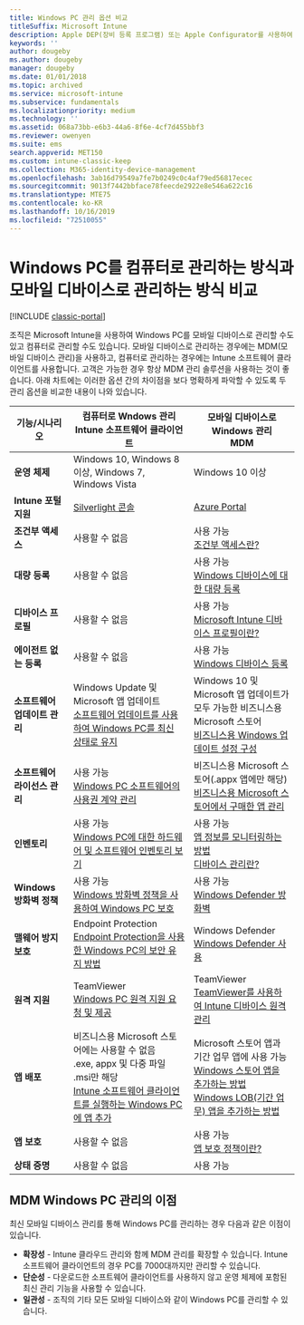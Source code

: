 ```yaml
---
title: Windows PC 관리 옵션 비교
titleSuffix: Microsoft Intune
description: Apple DEP(장비 등록 프로그램) 또는 Apple Configurator를 사용하여 회사 소유 iOS 디바이스 등록.
keywords: ''
author: dougeby
ms.author: dougeby
manager: dougeby
ms.date: 01/01/2018
ms.topic: archived
ms.service: microsoft-intune
ms.subservice: fundamentals
ms.localizationpriority: medium
ms.technology: ''
ms.assetid: 068a73bb-e6b3-44a6-8f6e-4cf7d455bbf3
ms.reviewer: owenyen
ms.suite: ems
search.appverid: MET150
ms.custom: intune-classic-keep
ms.collection: M365-identity-device-management
ms.openlocfilehash: 3ab16d79549a7fe7b0249c0c4af79ed56817ecec
ms.sourcegitcommit: 9013f7442bbface78feecde2922e8e546a622c16
ms.translationtype: MTE75
ms.contentlocale: ko-KR
ms.lasthandoff: 10/16/2019
ms.locfileid: "72510055"
---
```

# <a name="compare-managing-windows-pcs-as-computers-or-mobile-devices"></a>Windows PC를 컴퓨터로 관리하는 방식과 모바일 디바이스로 관리하는 방식 비교

[!INCLUDE [classic-portal](../includes/classic-portal.md)]

조직은 Microsoft Intune을 사용하여 Windows PC를 모바일 디바이스로 관리할 수도 있고 컴퓨터로 관리할 수도 있습니다. 모바일 디바이스로 관리하는 경우에는 MDM(모바일 디바이스 관리)을 사용하고, 컴퓨터로 관리하는 경우에는 Intune 소프트웨어 클라이언트를 사용합니다.  고객은 가능한 경우 항상 MDM 관리 솔루션을 사용하는 것이 좋습니다. 아래 차트에는 이러한 옵션 간의 차이점을 보다 명확하게 파악할 수 있도록 두 관리 옵션을 비교한 내용이 나와 있습니다.

|**기능/시나리오** |**컴퓨터로 Wndows 관리**<br>Intune 소프트웨어 클라이언트 | **모바일 디바이스로 Windows 관리**<br>MDM |
|--------------|-------------------------------|-------------------------------|
|**운영 체제** |Windows 10, Windows 8 이상, Windows 7, Windows Vista | Windows 10 이상 |
|**Intune 포털 지원** |[Silverlight 콘솔](https://manage.microsoft.com)|[Azure Portal](https://portal.azure.com) |
|**조건부 액세스**|사용할 수 없음|사용 가능 <br>[조건부 액세스란?](../protect/conditional-access.md)|
|**대량 등록**|사용할 수 없음|사용 가능 <br>[Windows 디바이스에 대한 대량 등록](../enrollment/windows-bulk-enroll.md)|
|**디바이스 프로필**|사용할 수 없음|사용 가능 <br>[Microsoft Intune 디바이스 프로필이란?](../configuration/device-profiles.md)|
|**에이전트 없는 등록**|사용할 수 없음 |사용 가능<br>[Windows 디바이스 등록](../enrollment/windows-enroll.md)|
|**소프트웨어 업데이트 관리**| Windows Update 및 Microsoft 앱 업데이트<br>[소프트웨어 업데이트를 사용하여 Windows PC를 최신 상태로 유지](../keep-windows-pcs-up-to-date-with-software-updates-in-microsoft-intune.md)|Windows 10 및 Microsoft 앱 업데이트가 모두 가능한 비즈니스용 Microsoft 스토어<br> [비즈니스용 Windows 업데이트 설정 구성](../protect/windows-update-for-business-configure.md) |
|**소프트웨어 라이선스 관리**|사용 가능 <br>[Windows PC 소프트웨어의 사용권 계약 관리](../manage-license-agreements-for-windows-pc-software-in-microsoft-intune.md)|비즈니스용 Microsoft 스토어(.appx 앱에만 해당)<br>[비즈니스용 Microsoft 스토어에서 구매한 앱 관리](../apps/windows-store-for-business.md)|
|**인벤토리**|사용 가능 <br>[Windows PC에 대한 하드웨어 및 소프트웨어 인벤토리 보기](view-hardware-and-software-inventory-for-windows-pcs-in-microsoft-intune.md)|사용 가능 <br>[앱 정보를 모니터링하는 방법](../apps/apps-monitor.md)<br>[디바이스 관리란?](../remote-actions/device-management.md)|
|**Windows 방화벽 정책**|사용 가능 <br>[Windows 방화벽 정책을 사용하여 Windows PC 보호](../help-protect-windows-pcs-using-windows-firewall-policies-in-microsoft-intune.md) |사용 가능 <br>[Windows Defender 방화벽](../protect/endpoint-protection-windows-10.md#windows-defender-firewall)|
|**맬웨어 방지 보호**|Endpoint Protection<br>[Endpoint Protection을 사용한 Windows PC의 보안 유지 방법](../help-secure-windows-pcs-with-endpoint-protection-for-microsoft-intune.md)|Windows Defender<br>[Windows Defender 사용](../protect/advanced-threat-protection.md)|
|**원격 지원** |TeamViewer<br>[Windows PC 원격 지원 요청 및 제공](request-and-provide-remote-assistance-for-windows-pcs-in-microsoft-intune.md)|TeamViewer<br> [TeamViewer를 사용하여 Intune 디바이스 원격 관리](../remote-actions/teamviewer-support.md) |
|**앱 배포** | 비즈니스용 Microsoft 스토어에는 사용할 수 없음<br>.exe, appx 및 다중 파일 .msi만 해당<br>[Intune 소프트웨어 클라이언트를 실행하는 Windows PC에 앱 추가](add-apps-for-windows-pcs-in-microsoft-intune.md)|Microsoft 스토어 앱과 기간 업무 앱에 사용 가능<br>[Windows 스토어 앱을 추가하는 방법](../apps/store-apps-windows.md)<br>[Windows LOB(기간 업무) 앱을 추가하는 방법](../apps/lob-apps-windows.md)|
|**앱 보호**|사용할 수 없음|사용 가능 <br>[앱 보호 정책이란?](../apps/app-protection-policy.md)|
|**상태 증명**|사용할 수 없음|사용 가능|


## <a name="advantages-of-mdm-windows-pc-management"></a>MDM Windows PC 관리의 이점
최신 모바일 디바이스 관리를 통해 Windows PC를 관리하는 경우 다음과 같은 이점이 있습니다.
- **확장성** - Intune 클라우드 관리와 함께 MDM 관리를 확장할 수 있습니다. Intune 소프트웨어 클라이언트의 경우 PC를 7000대까지만 관리할 수 있습니다.
- **단순성** - 다운로드한 소프트웨어 클라이언트를 사용하지 않고 운영 체제에 포함된 최신 관리 기능을 사용할 수 있습니다.
- **일관성** - 조직의 기타 모든 모바일 디바이스와 같이 Windows PC를 관리할 수 있습니다.
<!-- - **Cloud optimization** - -->

